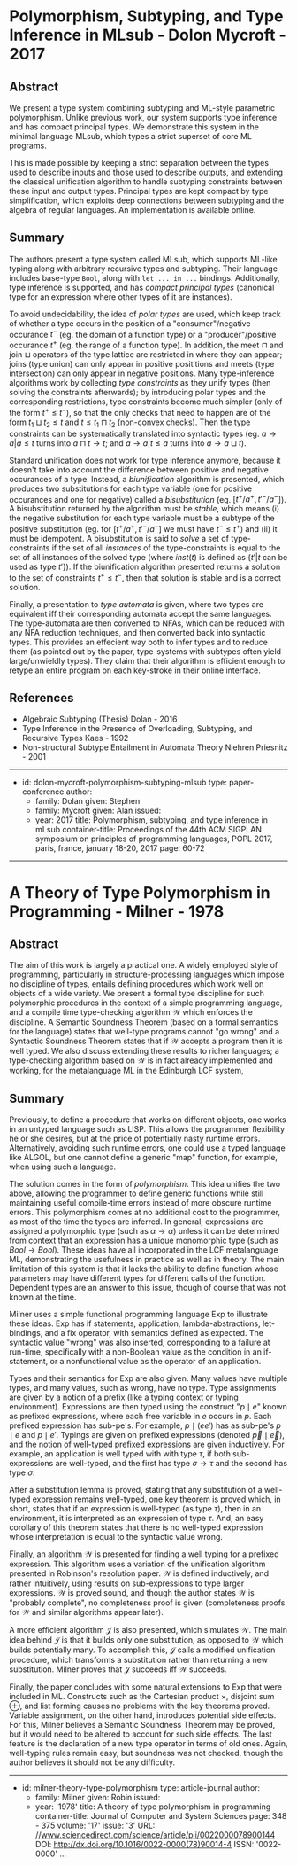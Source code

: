 Polymorphism, Subtyping, and Type Inference in MLsub - Dolon Mycroft - 2017
===========================================================================

Abstract
--------

We present a type system combining subtyping and ML-style parametric
polymorphism. Unlike previous work, our system supports type inference and has
compact principal types. We demonstrate this system in the minimal language
MLsub, which types a strict superset of core ML programs.

This is made possible by keeping a strict separation between the types used to
describe inputs and those used to describe outputs, and extending the classical
unification algorithm to handle subtyping constraints between these input and
output types. Principal types are kept compact by type simplification, which
exploits deep connections between subtyping and the algebra of regular
languages. An implementation is available online.

Summary
-------

The authors present a type system called MLsub, which supports ML-like typing
along with arbitrary recursive types and subtyping. Their language includes
base-type `Bool`, along with `let ... in ...` bindings. Additionally, type
inference is supported, and has *compact principal types* (canonical type for an
expression where other types of it are instances).

To avoid undecidability, the idea of *polar types* are used, which keep track of
whether a type occurs in the position of a "consumer"/negative occurance $t^-$
(eg. the domain of a function type) or a "producer"/positive occurance $t^+$
(eg. the range of a function type). In addition, the meet $\sqcap$ and join
$\sqcup$ operators of the type lattice are restricted in where they can appear;
joins (type union) can only appear in positive posititions and meets (type
intersection) can only appear in negative positions. Many type-inference
algorithms work by collecting *type constraints* as they unify types (then
solving the constraints afterwards); by introducing polar types and the
corresponding restrictions, type constraints become much simpler (only of the
form $t^+ \leq t^-$), so that the only checks that need to happen are of the
form $t_1 \sqcup t_2 \leq t$ and $t \leq t_1 \sqcap t_2$ (non-convex checks).
Then the type constraints can be systematically translated into syntactic types
(eg. $a \to a | a \leq t$ turns into $a \sqcap t \to t$; and
$a \to a | t \leq a$ turns into $a \to a \sqcup t$).

Standard unification does not work for type inference anymore, because it
doesn't take into account the difference between positive and negative
occurances of a type. Instead, a *biunification* algorithm is presented, which
produces two substitutions for each type variable (one for positive occurances
and one for negative) called a *bisubstitution* (eg. $[t^+/a^+, t'^-/a^-]$). A
bisubstitution returned by the algorithm must be *stable*, which means (i) the
negative substitution for each type variable must be a subtype of the positive
substitution (eg. for $[t^+/a^+, t'^-/a^-]$ we must have $t^- \leq t^+$) and
(ii) it must be idempotent. A bisubstitution is said to *solve* a set of
type-constraints if the set of all *instances* of the type-constraints is equal
to the set of all instances of the solved type (where $inst(t)$ is defined as
$\{t' | t \textrm{ can be used as type } t'\}$). If the biunification algorithm
presented returns a solution to the set of constraints $t^+ \leq t^-$, then that
solution is stable and is a correct solution.

Finally, a presentation to *type automata* is given, where two types are
equivalent iff their corresponding automata accept the same languages. The
type-automata are then converted to NFAs, which can be reduced with any NFA
reduction techniques, and then converted back into syntactic types. This
provides an effecient way both to infer types and to reduce them (as pointed out
by the paper, type-systems with subtypes often yield large/unwieldly types).
They claim that their algorithm is efficient enough to retype an entire program
on each key-stroke in their online interface.

References
----------

-   Algebraic Subtyping (Thesis)
    Dolan - 2016
-   Type Inference in the Presence of Overloading, Subtyping, and Recursive Types
    Kaes - 1992
-   Non-structural Subtype Entailment in Automata Theory
    Niehren Priesnitz - 2001

---
- id: dolon-mycroft-polymorphism-subtyping-mlsub
  type: paper-conference
  author:
  - family: Dolan
    given: Stephen
  - family: Mycroft
    given: Alan
  issued:
  - year: 2017
  title: Polymorphism, subtyping, and type inference in mLsub
  container-title: Proceedings of the 44th ACM SIGPLAN symposium on principles of programming languages, POPL 2017, paris, france, january 18-20, 2017
  page: 60-72
---

A Theory of Type Polymorphism in Programming - Milner - 1978
============================================================

Abstract
--------

The aim of this work is largely a practical one. A widely employed style of
programming, particularly in structure-processing languages which impose no
discipline of types, entails defining procedures which work well on objects of a
wide variety. We present a formal type discipline for such polymorphic
procedures in the context of a simple programming language, and a compile time
type-checking algorithm $\mathcal W$ which enforces the discipline. A Semantic
Soundness Theorem (based on a formal semantics for the language) states that
well-type programs cannot "go wrong" and a Syntactic Soundness Theorem states
that if $\mathcal W$ accepts a program then it is well typed. We also discuss
extending these results to richer languages; a type-checking algorithm based on
$\mathcal W$ is in fact already implemented and working, for the metalanguage ML
in the Edinburgh LCF system,

Summary
-------

Previously, to define a procedure that works on different objects, one works in
an untyped language such as LISP. This allows the programmer flexibility he or
she desires, but at the price of potentially nasty runtime errors.
Alternatively, avoiding such runtime errors, one could use a typed language like
ALGOL, but one cannot define a generic "map" function, for example, when using
such a language.

The solution comes in the form of *polymorphism*. This idea unifies the two
above, allowing the programmer to define generic functions while still
maintaining useful compile-time errors instead of more obscure runtime errors.
This polymorphism comes at no additional cost to the programmer, as most of the
time the types are inferred. In general, expressions are assigned a polymorphic
type (such as $\alpha \rightarrow \alpha$) unless it can be determined from
context that an expression has a unique monomorphic type (such as
$Bool \rightarrow Bool$). These ideas have all incorporated in the LCF
metalanguage ML, demonstrating the usefulness in practice as well as in theory.
The main limitation of this system is that it lacks the ability to define
function whose parameters may have different types for different calls of the
function. Dependent types are an answer to this issue, though of course that was
not known at the time.

Milner uses a simple functional programming language Exp to illustrate these
ideas. Exp has if statements, application, lambda-abstractions, let-bindings,
and a fix operator, with semantics defined as expected. The syntactic value
"wrong" was also inserted, corresponding to a failure at run-time, specifically
with a non-Boolean value as the condition in an if-statement, or a nonfunctional
value as the operator of an application.

Types and their semantics for Exp are also given. Many values have multiple
types, and many values, such as wrong, have no type. Type assignments are given
by a notion of a prefix (like a typing context or typing environment).
Expressions are then typed using the construct "$p \mid e$" known as prefixed
expressions, where each free variable in $e$ occurs in $p$. Each prefixed
expression has sub-pe's. For example, $p \mid (e e')$ has as sub-pe's $p \mid e$
and $p \mid e'$. Typings are given on prefixed expressions (denoted
$\Vec{p} \mid \Vec{e}$), and the notion of well-typed prefixed expressions are
given inductively. For example, an application is well typed with with type
$\tau$, if both sub-expressions are well-typed, and the first has type
$\sigma \rightarrow \tau$ and the second has type $\sigma$.

After a substitution lemma is proved, stating that any substitution of a
well-typed expression remains well-typed, one key theorem is proved which, in
short, states that if an expression is well-typed (as type $\tau$), then in an
environment, it is interpreted as an expression of type $\tau$. And, an easy
corollary of this theorem states that there is no well-typed expression whose
interpretation is equal to the syntactic value wrong.

Finally, an algorithm $\mathcal W$ is presented for finding a well typing for a
prefixed expression. This algorithm uses a variation of the unification
algorithm presented in Robinson's resolution paper. $\mathcal W$ is defined
inductively, and rather intuitively, using results on sub-expressions to type
larger expressions. $\mathcal W$ is proved sound, and though the author states
$\mathcal W$ is "probably complete", no completeness proof is given
(completeness proofs for $\mathcal W$ and similar algorithms appear later).

A more efficient algorithm $\mathcal J$ is also presented, which simulates
$\mathcal W$. The main idea behind $\mathcal J$ is that it builds only one
substitution, as opposed to $\mathcal W$ which builds potentially many. To
accomplish this, $\mathcal J$ calls a modified unification procedure, which
transforms a substitution rather than returning a new substitution. Milner
proves that $\mathcal J$ succeeds iff $\mathcal W$ succeeds.

Finally, the paper concludes with some natural extensions to Exp that were
included in ML. Constructs such as the Cartesian product $\times$, disjoint sum
$\oplus$, and list forming causes no problems with the key theorems proved.
Variable assignment, on the other hand, introduces potential side effects. For
this, Milner believes a Semantic Soundness Theorem may be proved, but it would
need to be altered to account for such side effects. The last feature is the
declaration of a new type operator in terms of old ones. Again, well-typing
rules remain easy, but soundness was not checked, though the author believes it
should not be any difficulty.

---
- id: milner-theory-type-polymorphism
  type: article-journal
  author:
  - family: Milner
    given: Robin
  issued:
  - year: '1978'
  title: A theory of type polymorphism in programming
  container-title: Journal of Computer and System Sciences
  page: 348 - 375
  volume: '17'
  issue: '3'
  URL: //www.sciencedirect.com/science/article/pii/0022000078900144
  DOI: http://dx.doi.org/10.1016/0022-0000(78)90014-4
  ISSN: '0022-0000'
...
